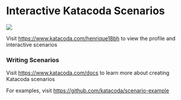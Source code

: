 # Interactive Katacoda Scenarios

[![](http://shields.katacoda.com/katacoda/henrique18bh/count.svg)](https://www.katacoda.com/henrique18bh "Get your profile on Katacoda.com")

Visit https://www.katacoda.com/henrique18bh to view the profile and interactive scenarios

### Writing Scenarios
Visit https://www.katacoda.com/docs to learn more about creating Katacoda scenarios

For examples, visit https://github.com/katacoda/scenario-example
